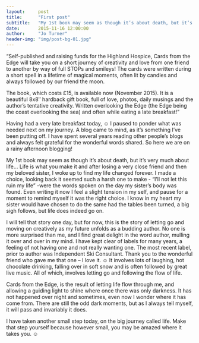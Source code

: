 ```yaml
---
layout:     post
title:      "First post"
subtitle:   "My 1st book may seem as though it’s about death, but it’s very much about life…"
date:       2015-11-16 12:00:00
author:     "Jo Turner"
header-img: "img/post-bg-01.jpg"
---
```


“Self-published and raising funds for the Highland Hospice, Cards from the Edge will take you on a short journey of creativity and love from one friend to another by way of full STOPs and smileys! The cards were written during a short spell in a lifetime of magical moments, often lit by candles and always followed by our friend the moon.

The book, which costs £15, is available now (November 2015). It is a beautiful 8x8″ hardback gift book, full of love, photos, daily musings and the author’s tentative creativity. Written overlooking the Edge (the Edge being the coast overlooking the sea) and often while eating a late breakfast!”

Having had a very late breakfast today, ☺ I paused to ponder what was needed next on my journey. A blog came to mind, as it’s something I’ve been putting off. I have spent several years reading other people’s blogs and always felt grateful for the wonderful words shared. So here we are on a rainy afternoon blogging! 

My 1st book may seem as though it’s about death, but it’s very much about life…
Life is what you make it and after losing a very close friend and then my beloved sister, I woke up to find my life changed forever. I made a choice, looking back it seemed such a harsh one to make - “I’ll not let this ruin my life” -were the words spoken on the day my sister’s body was found. Even writing it now I feel a slight tension in my self, and pause for a moment to remind myself it was the right choice. I know in my heart my sister would have chosen to do the same had the tables been turned, a big sigh follows, but life does indeed go on.

I will tell that story one day, but for now, this is the story of letting go and moving on creatively as my future unfolds as a budding author. No one is more surprised than me, and I find great delight in the word author, mulling it over and over in my mind. I have kept clear of labels for many years, a feeling of not having one and not really wanting one. The most recent label, prior to author was Independent Ski Consultant. Thank you to the wonderful friend who gave me that one – I love it. ☺ It involves lots of laughing, hot chocolate drinking, falling over in soft snow and is often followed by great live music. All of which, involves letting go and following the flow of life.

Cards from the Edge, is the result of letting life flow through me, and allowing a guiding light to shine where once there was only darkness. It has not happened over night and sometimes, even now I wonder where it has come from. There are still the odd dark moments, but as I always tell myself, it will pass and invariably it does.  

I have taken another small step today, on the big journey called life. Make that step yourself because however small, you may be amazed where it takes you. ☺ 
